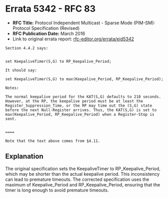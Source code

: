 # Errata 5342 - RFC 83

- **RFC Title:** Protocol Independent Multicast - Sparse Mode (PIM-SM): Protocol Specification (Revised)
- **RFC Publication Date:** March 2016
- Link to original errata report: [rfc-editor.org/errata/eid5342](https://www.rfc-editor.org/errata/eid5342)

```
Section 4.4.2 says:


set KeepaliveTimer(S,G) to RP_Keepalive_Period;

It should say:

set KeepaliveTimer(S,G) to max(Keepalive_Period, RP_Keepalive_Period);

Notes:

The normal keepalive period for the KAT(S,G) defaults to 210 seconds. However, at the RP, the keepalive period must be at least the Register_Suppression_Time, or the RP may time out the (S,G) state before the next Null-Register arrives. Thus, the KAT(S,G) is set to max(Keepalive_Period, RP_Keepalive_Period) when a Register-Stop is sent.

====
Note that the text above comes from §4.11.
```

## Explanation

The original specification sets the KeepaliveTimer to RP_Keepalive_Period, which may be shorter than the actual keepalive period. This inconsistency can lead to premature timeouts. The corrected specification uses the maximum of Keepalive_Period and RP_Keepalive_Period, ensuring that the timer is long enough to avoid premature timeouts.
